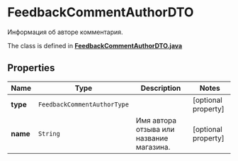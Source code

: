 

# FeedbackCommentAuthorDTO

Информация об авторе комментария.

The class is defined in **[FeedbackCommentAuthorDTO.java](../../src/main/java/org/openapitools/model/FeedbackCommentAuthorDTO.java)**

## Properties

Name | Type | Description | Notes
------------ | ------------- | ------------- | -------------
**type** | `FeedbackCommentAuthorType` |  |  [optional property]
**name** | `String` | Имя автора отзыва или название магазина. |  [optional property]




